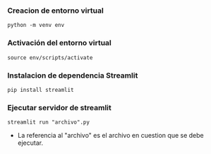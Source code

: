 ### Creacion de entorno virtual
    
    python -m venv env
    
### Activación del entorno virtual
    
    source env/scripts/activate
    
### Instalacion de dependencia Streamlit
    
    pip install streamlit
    

### Ejecutar servidor de streamlit
    
    streamlit run "archivo".py
    
  - La referencia al "archivo" es el archivo en cuestion que se debe ejecutar.
